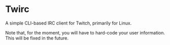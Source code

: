 Twirc
========

A simple CLI-based IRC client for Twitch, primarily for Linux.

Note that, for the moment, you will have to hard-code your user information. This will be fixed in the future.
